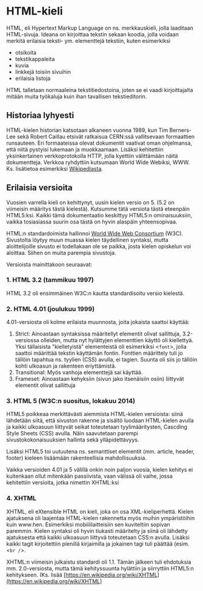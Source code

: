 # HTML-kieli

HTML, eli Hypertext Markup Language on ns. merkkauskieli, jolla laaditaan HTML-sivuja. Ideana on kirjoittaa tekstin sekaan koodia, jolla voidaan merkitä erilaisia teksti- ym. elementtejä tekstiin, kuten esimerkiksi

- otsikoita
- tekstikappaleita
- kuvia
- linkkejä toisiin sivuihin
- erilaisia listoja

HTML talletaan normaaleina tekstitiedostoina, joten se ei vaadi kirjoittajalta mitään muita työkaluja kuin ihan tavallisen tekstieditorin. 

## Historiaa lyhyesti

HTML-kielen historian katsotaan alkaneen vuonna 1989, kun Tim Berners-Lee sekä Robert Caillau etsivät ratkaisua CERN:ssä vallitsevaan formaattien runsauteen. Eri formaateissa olevat dokumentit vaativat oman ohjelmansa, että niitä pystyisi lukemaan ja muokkaamaan. Lisäksi kehitettiin yksinkertainen verkkoprotokolla HTTP, jolla kyettiin välittämään näitä dokumentteja. Verkkoa ryhdyttiin kutsumaan World Wide Webiksi, WWW. Ks. lisätietoa esimerkiksi [Wikipediasta](https://fi.wikipedia.org/wiki/HTML).

## Erilaisia versioita

Vuosien varrella kieli on kehittynyt, uusin kielen versio on 5. (5.2 on viimeisin määritys tästä kielestä). Kutsumme tätä versiota tästä eteenpäin HTML5:ksi. Kaikki tämä dokumentaatio keskittyy HTML5:n ominaisuuksiin, vaikka tosiasiassa suurin osa tästä on hyvin alaspäin yhteensopivaa.

HTML:n standardoimista hallinnoi [World Wide Web Consortium](https://www.w3.org/) (W3C). Sivustolta löytyy muun muassa kielen täydellinen syntaksi, mutta aloittelijoille sivusto ei todellakaan ole se paikka, josta kielen opiskelun voi aloittaa. Siihen on muita parempia sivustoja.

Versioista mainittakoon seuraavat:

### 1. HTML 3.2 (tammikuu 1997)

HTML 3.2 oli ensimmäinen W3C:n kautta standardisoitu versio kielestä. 

### 2. HTML 4.01 (joulukuu 1999)

4.01-versiosta oli kolme erilaista muunnosta, joita jokaista saattoi käyttää:

1. Strict: Ainoastaan syntaksissa määritellyt elementit olivat sallittuja, 3.2-versiossa olleiden, mutta nyt hylättyjen elementtien käyttö oli kiellettyä. Yksi tällaisista "kielletyistä" elementeistä oli esimerkiksi &lt;`font`&gt;, jolla saattoi määrittää tekstin käyttämän fontin. Fonttien määrittely tuli jo tällöin tapahtua ns. tyylien (CSS) avulla, ei tagien. Suunta oli siis jo tällöin kohti ulkoasun ja rakenteen eriyttämistä.
1. Transitional: Myös vanhoja elementtejä sai käyttää.
1. Frameset: Ainoastaan kehyksiin (sivun jako itsenäisiin osiin) liittyvät elementit olivat sallittuja

### 3. HTML 5 (W3C:n suositus, lokakuu 2014)

HTML5 poikkeaa merkittävästi aiemmista HTML-kielen versioista: siinä lähdetään siitä, että sivuston rakenne ja sisältö luodaan HTML-kielen avulla ja kaikki ulkoasuun liittyvät seikat toteutetaan tyylimääritysten, Cascding Style Sheets (CSS) avulla. Näin saavutetaan parempi sivustokokonaisuuksien hallinta sekä ylläpidettävyys. 

Lisäksi HTML5 toi uutuutena ns. semanttiset elementit (mm. article, header, footer) kieleen lisäämään rakenteellisia mahdollisuuksia.

Vaikka versioiden 4.01 ja 5 välillä onkin noin paljon vuosia, kielen kehitys ei kuitenkaan ollut mitenkään passiivista, vaan välissä oli vaihe, jossa kehitettiin versioita, jotka nimettin XHTML:ksi

### 4. XHTML

XHTML, eli eXtensible HTML on kieli, joka on osa XML-kieliperhettä. Kielen ajatuksena oli laajentaa HTML-kielen rakennetta myös muihin ympäristöihin kuin www:hen. Esimerkiksi mobiililaitteisiin sen kuviteltiin sopivan paremmin. Kielen syntaksi oli hyvin tiukasti määritelty ja siinä oli lähdetty ajatuksesta että kaikki ulkoasuun liittyvä toteutetaan CSS:n avulla. Lisäksi kaikki tagit kirjoitettiin pienillä kirjaimilla ja jokainen tagi tuli päättää (esim. &lt;`br /`&gt;. 

XHTML:n viimeisin julkaistu standardi oli 1.1. Tämän jälkeen tuli ehdotuksia mm. 2.0-versiosta, mutta tämä kehityssuunta hylättiin ja siirryttiin HTML5:n kehitykseen. (Ks. lisää [https://en.wikipedia.org/wiki/XHTML](https://en.wikipedia.org/wiki/XHTML)